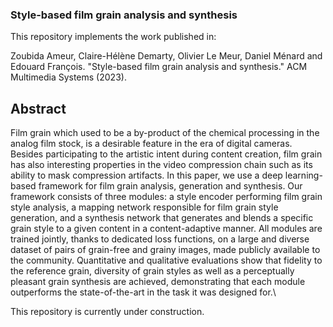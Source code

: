 ### Style-based film grain analysis and synthesis

This repository implements the work published in:

Zoubida Ameur, Claire-Hélène Demarty, Olivier Le Meur, Daniel Ménard and Edouard François. "Style-based film grain analysis and synthesis." ACM Multimedia Systems (2023).





## Abstract
Film grain which used to be a by-product of the chemical processing in the analog film stock, is a desirable feature in the era of digital
cameras. Besides participating to the artistic intent during content creation, film grain has also interesting properties in the video
compression chain such as its ability to mask compression artifacts. In this paper, we use a deep learning-based framework for film grain
analysis, generation and synthesis. Our framework consists of three modules: a style encoder performing film grain style analysis, a
mapping network responsible for film grain style generation, and a synthesis network that generates and blends a specific grain
style to a given content in a content-adaptive manner. All modules are trained jointly, thanks to dedicated loss functions, on a large
and diverse dataset of pairs of grain-free and grainy images, made publicly available to the community. Quantitative and qualitative
evaluations show that fidelity to the reference grain, diversity of grain styles as well as a perceptually pleasant grain synthesis are
achieved, demonstrating that each module outperforms the state-of-the-art in the task it was designed for.\

This repository is currently under construction.
